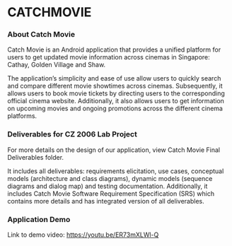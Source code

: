 # CATCHMOVIE

### About Catch Movie
Catch Movie is an Android application that provides a unified platform for users to get updated movie information across cinemas in Singapore: Cathay, Golden Village and Shaw. 


The application’s simplicity and ease of use allow users to quickly search and compare different movie showtimes across cinemas. Subsequently, it allows users to book movie tickets by directing users to the corresponding official cinema website.  Additionally, it also allows users to get information on upcoming movies and ongoing promotions across the different cinema platforms.


### Deliverables for CZ 2006 Lab Project
For more details on the design of our application, view Catch Movie Final Deliverables folder. 

It includes all deliverables: requirements elicitation, use cases, conceptual models (architecture and class diagrams), dynamic models (sequence diagrams and dialog map) and testing documentation.
Additionally, it includes Catch Movie Software Requirement Specification (SRS) which contains more details and has integrated version of all deliverables.


### Application Demo
Link to demo video:
https://youtu.be/ER73mXLWl-Q
